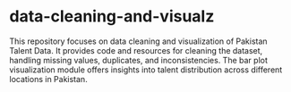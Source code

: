 # data-cleaning-and-visualz
This repository focuses on data cleaning and visualization of Pakistan Talent Data. It provides code and resources for cleaning the dataset, handling missing values, duplicates, and inconsistencies. 
The  bar plot visualization module offers insights into talent distribution across different locations in Pakistan. 
